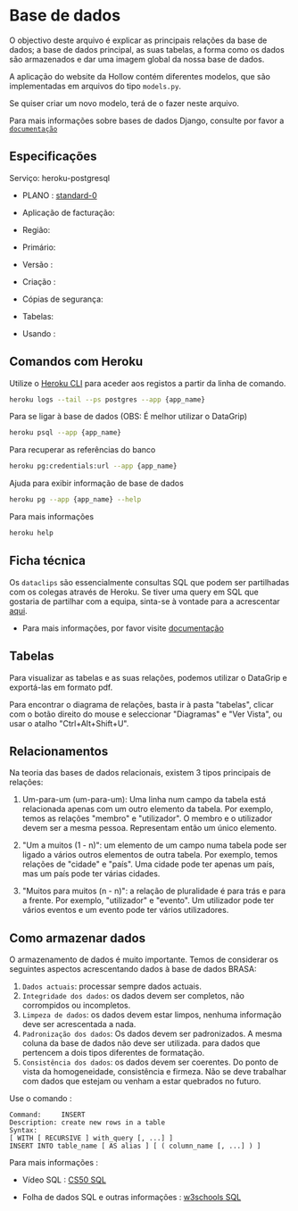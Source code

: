 
# Base de dados

O objectivo deste arquivo é explicar as principais relações da base de dados; a base de dados principal, as suas tabelas, a forma como os dados são armazenados e dar uma imagem global da nossa base de dados.

A aplicação do website da Hollow contém diferentes modelos, que são implementadas em arquivos do tipo `models.py`.

Se quiser criar um novo modelo, terá de o fazer neste arquivo.

Para mais informações sobre bases de dados Django, consulte por favor a [`documentação`](https://docs.djangoproject.com/en/3.0/topics/db/models/) 

## Especificações

Serviço: heroku-postgresql

- PLANO : [standard-0](https://devcenter.heroku.com/articles/heroku-postgres-plans)
- Aplicação de facturação: 

- Região: 
- Primário: 
- Versão : 
- Criação : 
- Cópias de segurança: 
- Tabelas: 
- Usando : 

## Comandos com Heroku ##

Utilize o [Heroku CLI](https://devcenter.heroku.com/articles/heroku-command-line) para aceder aos registos a partir da linha de comando.
```bash 
heroku logs --tail --ps postgres --app {app_name}
```

Para se ligar à base de dados (OBS: É melhor utilizar o DataGrip)
```bash 
heroku psql --app {app_name}
```

Para recuperar as referências do banco
```bash
heroku pg:credentials:url --app {app_name}
```

Ajuda para exibir informação de base de dados
```bash
heroku pg --app {app_name} --help
```

Para mais informações
```bash
heroku help
```

## Ficha técnica

Os `dataclips` são essencialmente consultas SQL que podem ser partilhadas com os colegas através de Heroku.
Se tiver uma query em SQL que gostaria de partilhar com a equipa, sinta-se à vontade para a acrescentar [aqui](https://data.heroku.com/dataclips).


- Para mais informações, por favor visite [documentação](https://devcenter.heroku.com/articles/dataclips)

## Tabelas
Para visualizar as tabelas e as suas relações, podemos utilizar o DataGrip e exportá-las em formato pdf. 

Para encontrar o diagrama de relações, basta ir à pasta "tabelas", clicar com o botão direito do mouse e seleccionar "Diagramas" e "Ver Vista", ou usar o atalho "Ctrl+Alt+Shift+U".


## Relacionamentos
Na teoria das bases de dados relacionais, existem 3 tipos principais de relações:

1. Um-para-um (um-para-um):
Uma linha num campo da tabela está relacionada apenas com um outro elemento da tabela.
Por exemplo, temos as relações "membro" e "utilizador". O membro e o utilizador devem ser a mesma pessoa. Representam então um único elemento.

2. "Um a muitos (1 - n)": um elemento de um campo numa tabela pode ser ligado a vários outros elementos de outra tabela.
Por exemplo, temos relações de "cidade" e "país". Uma cidade pode ter apenas um país, mas um país pode ter várias cidades.

3. "Muitos para muitos (n - n)": a relação de pluralidade é para trás e para a frente. Por exemplo, "utilizador" e "evento". 
Um utilizador pode ter vários eventos e um evento pode ter vários utilizadores.

## Como armazenar dados

O armazenamento de dados é muito importante. Temos de considerar os seguintes aspectos 
acrescentando dados à base de dados BRASA:

1) ``Dados actuais``: processar sempre dados actuais.
2) `Integridade dos dados`: os dados devem ser completos, não corrompidos ou incompletos.
3) `Limpeza de dados`: os dados devem estar limpos, nenhuma informação deve ser acrescentada a nada.
4) ``Padronização dos dados``: Os dados devem ser padronizados. A mesma coluna da base de dados não deve ser utilizada.
para dados que pertencem a dois tipos diferentes de formatação.
5) `Consistência dos dados`: os dados devem ser coerentes. Do ponto de vista da homogeneidade, consistência e firmeza. 
Não se deve trabalhar com dados que estejam ou venham a estar quebrados no futuro.

Use o comando :
```
Command:     INSERT
Description: create new rows in a table
Syntax:
[ WITH [ RECURSIVE ] with_query [, ...] ]
INSERT INTO table_name [ AS alias ] [ ( column_name [, ...] ) ]
```

Para mais informações :

- Vídeo SQL : [CS50 SQL](https://www.youtube.com/watch?v=u5pDdEKnbKA)

- Folha de dados SQL e outras informações : [w3schools SQL](https://www.w3schools.com/sql/sql_ref_keywords.asp) 


